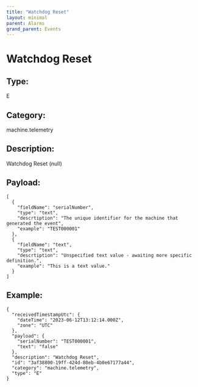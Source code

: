 ```yaml
---
title: "Watchdog Reset"
layout: minimal
parent: Alarms
grand_parent: Events
---
```


# Watchdog Reset

## Type:

E

## Category:

machine.telemetry

## Description: 

Watchdog Reset (null)

## Payload:

```
[
  {
    "fieldName": "serialNumber",
    "type": "text",
    "descrtiption": "The unique identifier for the machine that generated the event",
    "example": "TEST000001"
  },
  {
    "fieldName": "text",
    "type": "text",
    "descrtiption": "Unspecified text value - awaiting more specific definition.",
    "example": "This is a text value."
  }
]
```

## Example:

```
{
  "receivedTimestampUtc": {
    "dateTime": "2023-06-12T13:12:14.000Z",
    "zone": "UTC"
  },
  "payload": {
    "serialNumber": "TEST000001",
    "text": "false"
  },
  "description": "Watchdog Reset",
  "id": "3af38800-19ff-424d-80eb-4b0e67177a44",
  "category": "machine.telemetry",
  "type": "E"
}
```

